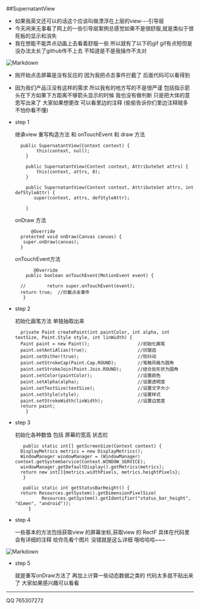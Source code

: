 ##SupernatantView
- 如果我英文还可以的话这个应该叫做漂浮在上层的view---引导层
- 今天闲来无事看了网上的一些引导层案例总感觉如果不是很舒服,就是类似于很死板的显示和消失
- 我在想能不能弄点动画上去看着舒服一些 所以就有了以下的gif  gif有点短但是没办法太长了github传不上去  不知道是不是我操作不太对

![Markdown](http://i2.bvimg.com/609137/9b49cab66edf1b00.gif)


- 刚开始点击屏幕是没有反应的 因为我把点击事件拦截了 后面代码可以看得到


- 因为我们产品汪没有这样的需求 所以我有的地方写的不是很严谨  包括指示箭头在下方如果下方距离不够箭头显示的时候 我也没有做判断 只是把大体的意思写出来了  大家如果想更改 可以看里边的注释 (偷偷告诉你们里边注释贼多 不怕你看不懂)


- step 1

	继承view 重写构造方法 和 onTouchEvent 和 draw 方法

 		public SupernatantView(Context context) {
      		  this(context, null);
  		  }
	
  		  public SupernatantView(Context context, AttributeSet attrs) {
   	   		  this(context, attrs, 0);
  		  }

  		  public SupernatantView(Context context, AttributeSet attrs, int defStyleAttr) {
       		 super(context, attrs, defStyleAttr);

  		  }

	onDraw 方法

			@Override
	    protected void onDraw(Canvas canvas) {
       	 super.onDraw(canvas);
    	}

	onTouchEvent方法

			 @Override
  		  public boolean onTouchEvent(MotionEvent event) {
  
		//        return super.onTouchEvent(event);
        return true;  //拦截点击事件
   		 }

- step 2

	初始化画笔方法 单独抽取出来

		private Paint createPaint(int paintColor, int alpha, int textSize, Paint.Style style, int linWidth) {
        Paint paint = new Paint();                  //初始化画笔
        paint.setAntiAlias(true);                   //抗锯齿
        paint.setDither(true);                      //防抖动
        paint.setStrokeCap(Paint.Cap.ROUND);        //笔触风格为圆角
        paint.setStrokeJoin(Paint.Join.ROUND);      //结合处形状为圆角
        paint.setColor(paintColor);                 //设置颜色
        paint.setAlpha(alpha);                      //设置透明度
        paint.setTextSize(textSize);                //设置文字大小
        paint.setStyle(style);                      //设置样式
        paint.setStrokeWidth(linWidth);             //设置边宽度
        return paint;
  		  }	


- step 3

	初始化各种数值 包括 屏幕的宽高 状态栏

	 	 public static int[] getScreenSize(Context context) {
        DisplayMetrics metrics = new DisplayMetrics();
        WindowManager windowManager = (WindowManager) context.getSystemService(Context.WINDOW_SERVICE);
        windowManager.getDefaultDisplay().getMetrics(metrics);
        return new int[]{metrics.widthPixels, metrics.heightPixels};
   		 }

		 public static int getStatusBarHeight() {
        return Resources.getSystem().getDimensionPixelSize(
                Resources.getSystem().getIdentifier("status_bar_height", "dimen", "android"));
 		   }

- step 4

	一些基本的方法包括获取view 的屏幕坐标,获取view 的 RectF 具体在代码里会有详细的注释 给你先看个图片 没错就是这么详细  哦哈哈哈~~~

![Markdown](http://i1.bvimg.com/609137/39aa1853297c3c15.png)

- step 5 

	就是重写onDraw方法了 再加上计算一些动态数据之类的  代码太多就不贴出来了 大家如果感兴趣可以看看 


---

QQ 765307272